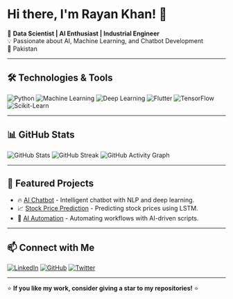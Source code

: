 # Hi there, I'm Rayan Khan! 👋

🚀 **Data Scientist | AI Enthusiast | Industrial Engineer**  
💡 Passionate about AI, Machine Learning, and Chatbot Development  
📍 Pakistan  

---

## 🛠️ Technologies & Tools

![Python](https://img.shields.io/badge/Python-3776AB?style=for-the-badge&logo=python&logoColor=white)
![Machine Learning](https://img.shields.io/badge/Machine%20Learning-FF6F00?style=for-the-badge)
![Deep Learning](https://img.shields.io/badge/Deep%20Learning-EE4C2C?style=for-the-badge)
![Flutter](https://img.shields.io/badge/Flutter-02569B?style=for-the-badge&logo=flutter&logoColor=white)
![TensorFlow](https://img.shields.io/badge/TensorFlow-FF6F00?style=for-the-badge&logo=tensorflow&logoColor=white)
![Scikit-Learn](https://img.shields.io/badge/Scikit--Learn-F7931E?style=for-the-badge&logo=scikit-learn&logoColor=white)

---

## 📊 GitHub Stats

![GitHub Stats](https://github-readme-stats.vercel.app/api?username=rayankhan007&show_icons=true&theme=radical)
![GitHub Streak](https://github-readme-streak-stats.herokuapp.com/?user=rayankhan007&theme=dark)
![GitHub Activity Graph](https://github-readme-activity-graph.vercel.app/graph?username=rayankhan007&theme=react-dark)

---

## 🚀 Featured Projects

- 🔥 [AI Chatbot](https://github.com/rayankhan007/ai-chatbot) - Intelligent chatbot with NLP and deep learning.
- 📈 [Stock Price Prediction](https://github.com/rayankhan007/stock-prediction) - Predicting stock prices using LSTM.
- 🤖 [AI Automation](https://github.com/rayankhan007/ai-automation) - Automating workflows with AI-driven scripts.

---

## 📫 Connect with Me

[![LinkedIn](https://img.shields.io/badge/LinkedIn-0A66C2?style=for-the-badge&logo=linkedin&logoColor=white)](https://linkedin.com/in/rayankhan007)
[![GitHub](https://img.shields.io/badge/GitHub-100000?style=for-the-badge&logo=github&logoColor=white)](https://github.com/rayankhan007)
[![Twitter](https://img.shields.io/badge/Twitter-1DA1F2?style=for-the-badge&logo=twitter&logoColor=white)](https://twitter.com/rayankhan007)

---

⭐ **If you like my work, consider giving a star to my repositories!** ⭐
